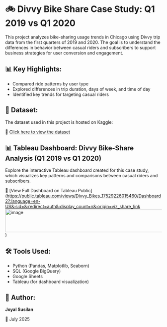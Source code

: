 # 🚲 Divvy Bike Share Case Study: Q1 2019 vs Q1 2020

This project analyzes bike-sharing usage trends in Chicago using Divvy trip data from the first quarters of 2019 and 2020. The goal is to understand the differences in behavior between casual riders and subscribers to support business strategies for user conversion and engagement.

## 📊 Key Highlights:
- Compared ride patterns by user type
- Explored differences in trip duration, days of week, and time of day
- Identified key trends for targeting casual riders

## 📁 Dataset:
The dataset used in this project is hosted on Kaggle:

🔗 [Click here to view the dataset](https://www.kaggle.com/datasets/joyalsusilan/divvy-bike-trips-q1-20192020)


## 📊 Tableau Dashboard: Divvy Bike-Share Analysis (Q1 2019 vs Q1 2020)

Explore the interactive Tableau dashboard created for this case study, which visualizes key patterns and comparisons between casual riders and subscribers.

🔗 [View Full Dashboard on Tableau Public](https://public.tableau.com/views/Divvy_Bikes_17529226015460/Dashboard2?:language=en-US&:sid=&:redirect=auth&:display_count=n&:origin=viz_share_link<img width="1925" height="74" alt="image" src="https://github.com/user-attachments/assets/d9e2590f-9718-493e-b043-d83c84d6deea" />
)


## 🛠️ Tools Used:
- Python (Pandas, Matplotlib, Seaborn)
- SQL (Google BigQuery)
- Google Sheets
- Tableau (for dashboard visualization)

## 📌 Author:
**Joyal Susilan**

📅 July 2025



